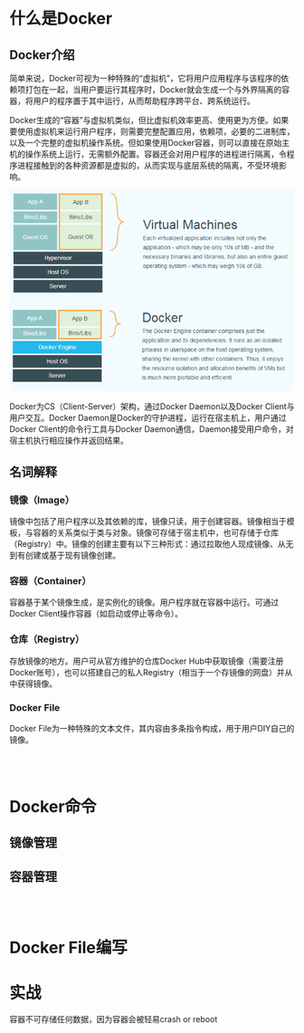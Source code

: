 # 什么是Docker
## Docker介绍
简单来说，Docker可视为一种特殊的“虚拟机”，它将用户应用程序与该程序的依赖项打包在一起，当用户要运行其程序时，Docker就会生成一个与外界隔离的容器，将用户的程序置于其中运行，从而帮助程序跨平台、跨系统运行。

Docker生成的“容器”与虚拟机类似，但比虚拟机效率更高、使用更为方便。如果要使用虚拟机来运行用户程序，则需要完整配置应用，依赖项，必要的二进制库，以及一个完整的虚拟机操作系统。但如果使用Docker容器，则可以直接在原始主机的操作系统上运行，无需额外配置。容器还会对用户程序的进程进行隔离，令程序进程接触到的各种资源都是虚拟的，从而实现与底层系统的隔离，不受环境影响。


![](Docker使用笔记_1.png)


Docker为CS（Client-Server）架构，通过Docker Daemon以及Docker Client与用户交互。Docker Daemon是Docker的守护进程，运行在宿主机上，用户通过Docker Client的命令行工具与Docker Daemon通信，Daemon接受用户命令，对宿主机执行相应操作并返回结果。

## 名词解释
### 镜像（Image）
镜像中包括了用户程序以及其依赖的库，镜像只读，用于创建容器。镜像相当于模板，与容器的关系类似于类与对象。镜像可存储于宿主机中，也可存储于仓库（Registry）中。镜像的创建主要有以下三种形式：通过拉取他人现成镜像、从无到有创建或基于现有镜像创建。

### 容器（Container）
容器基于某个镜像生成，是实例化的镜像。用户程序就在容器中运行。可通过Docker Client操作容器（如启动或停止等命令）。

### 仓库（Registry）
存放镜像的地方。用户可从官方维护的仓库Docker Hub中获取镜像（需要注册Docker账号），也可以搭建自己的私人Registry（相当于一个存镜像的网盘）并从中获得镜像。

### Docker File
Docker File为一种特殊的文本文件，其内容由多条指令构成，用于用户DIY自己的镜像。


<br/><br/>

# Docker命令

## 镜像管理

## 容器管理


<br/><br/>

# Docker File编写


# 实战









容器不可存储任何数据，因为容器会被轻易crash or reboot